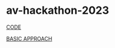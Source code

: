 # av-hackathon-2023
[CODE](https://github.com/yes-its-shivam/av-hackathon-2023/blob/main/av-2023.ipynb)

[BASIC APPROACH](https://github.com/yes-its-shivam/av-hackathon-2023/blob/main/APPROACH.pdf)
